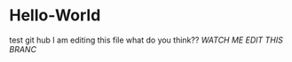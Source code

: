 Hello-World
===========

test git hub
I am editing this file what do you think??
*WATCH ME EDIT THIS BRANC*
